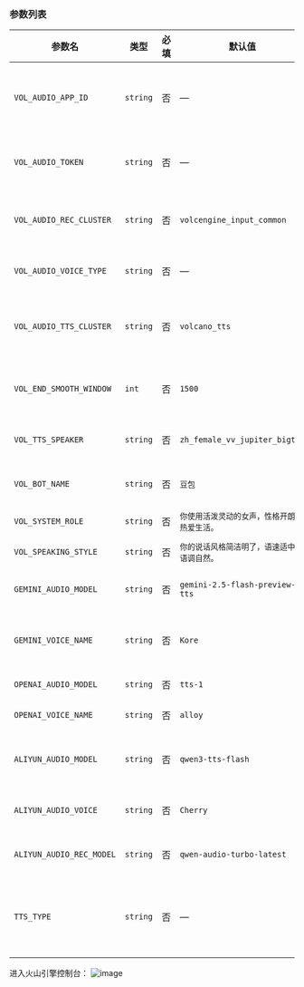 ### 参数列表

| 参数名                      | 类型       | 必填 | 默认值                            | 说明                                                                                                                                                       |
|--------------------------|----------|----|--------------------------------|----------------------------------------------------------------------------------------------------------------------------------------------------------|
| `VOL_AUDIO_APP_ID`       | `string` | 否  | —                              | 火山引擎音频应用的 **App ID**，可在 [Volcengine 控制台](https://console.volcengine.com/) 获取。                                                                            |
| `VOL_AUDIO_TOKEN`        | `string` | 否  | —                              | 火山引擎音频的 **访问令牌（Access Token）**。                                                                                                                          |
| `VOL_AUDIO_REC_CLUSTER`  | `string` | 否  | `volcengine_input_common`      | 火山引擎语音识别集群。可参考 [语音识别模型文档](https://www.volcengine.com/docs/6561/80816)。                                                                                   |
| `VOL_AUDIO_VOICE_TYPE`   | `string` | 否  | —                              | 火山引擎语音合成的 **音色类型**。                                                                                                                                      |
| `VOL_AUDIO_TTS_CLUSTER`  | `string` | 否  | `volcano_tts`                  | 火山引擎 **语音合成集群**。可选值包括：<br>• [volcano_tts](https://www.volcengine.com/docs/6561/1257584)<br>• [volcano_icl](https://www.volcengine.com/docs/6561/1305191) |
| `VOL_END_SMOOTH_WINDOW`  | `int`    | 否  | `1500`                         | 火山引擎音频播放的尾音平滑窗口（单位：毫秒）。                                                                                                                                  |
| `VOL_TTS_SPEAKER`        | `string` | 否  | `zh_female_vv_jupiter_bigtts`  | 火山引擎默认的 **发音人（Speaker）**。                                                                                                                                |
| `VOL_BOT_NAME`           | `string` | 否  | `豆包`                           | 使用火山引擎语音的默认 **机器人名称**。                                                                                                                                   |
| `VOL_SYSTEM_ROLE`        | `string` | 否  | `你使用活泼灵动的女声，性格开朗，热爱生活。`        | 定义语音助手的 **角色设定**。                                                                                                                                        |
| `VOL_SPEAKING_STYLE`     | `string` | 否  | `你的说话风格简洁明了，语速适中，语调自然。`        | 定义语音助手的 **说话风格**。                                                                                                                                        |
| `GEMINI_AUDIO_MODEL`     | `string` | 否  | `gemini-2.5-flash-preview-tts` | Gemini 使用的 **语音合成模型**。                                                                                                                                   |
| `GEMINI_VOICE_NAME`      | `string` | 否  | `Kore`                         | Gemini 使用的 **音色名称（Voice Name）**。                                                                                                                         |
| `OPENAI_AUDIO_MODEL`     | `string` | 否  | `tts-1`                        | OpenAI 的 **语音合成模型**。                                                                                                                                     |
| `OPENAI_VOICE_NAME`      | `string` | 否  | `alloy`                        | OpenAI 的 **音色名称**。                                                                                                                                       |
| `ALIYUN_AUDIO_MODEL`     | `string` | 否  | `qwen3-tts-flash`              | 阿里云（通义千问）使用的 **语音合成模型**。                                                                                                                                 |
| `ALIYUN_AUDIO_VOICE`     | `string` | 否  | `Cherry`                       | 阿里云语音合成的 **发音人名称**。                                                                                                                                      |
| `ALIYUN_AUDIO_REC_MODEL` | `string` | 否  | `qwen-audio-turbo-latest`      | 阿里云使用的 **语音识别模型**。                                                                                                                                       |
| `TTS_TYPE`               | `string` | 否  | —                              | 指定使用的 **TTS 服务类型**，可选值：`vol` / `gemini` / `openai` / `aliyun`。                                                                                           |

进入火山引擎控制台：
![image](https://github.com/user-attachments/assets/6261ee3c-2632-427d-a95e-85e55d85d971)


